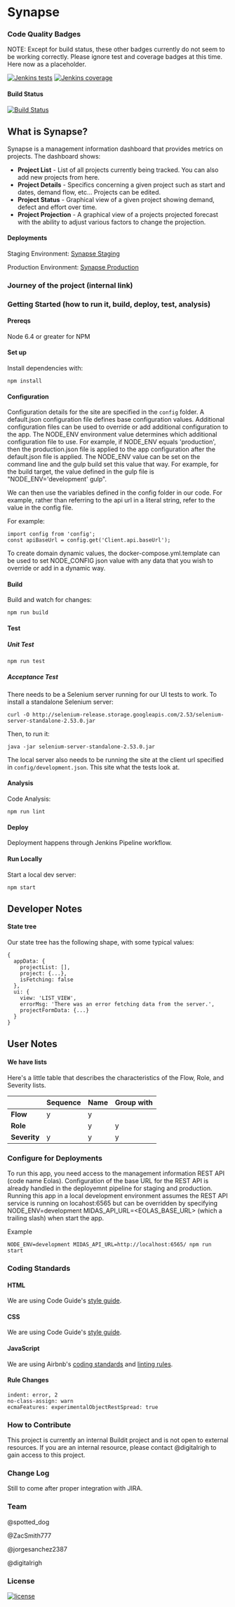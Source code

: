 # Synapse

### Code Quality Badges
NOTE: Except for build status, these other badges currently do not seem to be working correctly. Please ignore test and coverage badges at this time. Here now as a placeholder.

[![Jenkins tests](https://img.shields.io/jenkins/t/https/jenkins.qa.ubuntu.com/precise-desktop-amd64_default.svg?maxAge=2592000)](http://jenkins.riglet:9000/jenkins/job/synapse-staging-pipeline/) [![Jenkins coverage](https://img.shields.io/jenkins/c/https/jenkins.qa.ubuntu.com/address-book-service-utopic-i386-ci.svg?maxAge=2592000)](http://jenkins.riglet:9000/jenkins/job/synapse-staging-pipeline/)

#### Build Status
[![Build Status](http://jenkins.riglet:9000/jenkins/buildStatus/icon?job=synapse-staging-pipeline)](http://jenkins.riglet:9000/jenkins/job/synapse-staging-pipeline/)

## What is Synapse?
Synapse is a management information dashboard that provides metrics on projects.
The dashboard shows:
- **Project List** - List of all projects currently being tracked. You can also
add new projects from here.
- **Project Details** - Specifics concerning a given project such as start and
dates, demand flow, etc... Projects can be edited.
- **Project Status** - Graphical view of a given project showing demand, defect
and effort over time.
- **Project Projection** - A graphical view of a projects projected forecast with
the ability to adjust various factors to change the projection.

#### Deployments
Staging Environment: [Synapse Staging](http://synapse.staging.buildit.tools)

Production Environment: [Synapse Production](http://synapse.buildit.tools)

### Journey of the project (internal link)

### Getting Started (how to run it, build, deploy, test, analysis)
#### Prereqs
Node 6.4 or greater for NPM

#### Set up
Install dependencies with:
```
npm install
```

#### Configuration
Configuration details for the site are specified in the `config` folder. A default.json configuration file defines base configuration values. Additional configuration files can be used to override or add additional configuration to the app. The NODE_ENV environment value determines which additional configuration file to use. For example, if NODE_ENV equals 'production', then the production.json file is applied to the app configuration after the default.json file is applied. The NODE_ENV value can be set on the command line and the gulp build set this value that way. For example, for the build target, the value defined in the gulp file is "NODE_ENV='development' gulp".

We can then use the variables defined in the config folder in our code. For example, rather than referring to the api url in a literal string, refer to the value in the config file.

For example:
```
import config from 'config';
const apiBaseUrl = config.get('Client.api.baseUrl');
```

To create domain dynamic values, the docker-compose.yml.template can be used to set NODE_CONFIG json value with any data that you wish to override or add in a dynamic way.

#### Build
Build and watch for changes:
```
npm run build
```
#### Test
##### Unit Test
```
npm run test
```

##### Acceptance Test
There needs to be a Selenium server running for our UI tests to work. To install a standalone Selenium server:
```
curl -O http://selenium-release.storage.googleapis.com/2.53/selenium-server-standalone-2.53.0.jar
```

Then, to run it:
```
java -jar selenium-server-standalone-2.53.0.jar
```

The local server also needs to be running the site at the client url specified in `config/development.json`. This site what the tests look at.

#### Analysis
Code Analysis:
```
npm run lint
```
#### Deploy
Deployment happens through Jenkins Pipeline workflow.

#### Run Locally
Start a local dev server:
```
npm start
```

## Developer Notes
#### State tree
Our state tree has the following shape, with some typical values:

```
{
  appData: {
    projectList: [],
    project: {...},
    isFetching: false
  },
  ui: {
    view: 'LIST_VIEW',
    errorMsg: 'There was an error fetching data from the server.',
    projectFormData: {...}
  }
}
```

## User Notes
#### We have lists
Here's a little table that describes the characteristics of the Flow, Role, and Severity lists.

|            |Sequence   |Name   |Group with|
|------------|-----------|-------|----------|
|**Flow**    |y          |y      |          |
|**Role**    |           |y      |y         |
|**Severity**|y          |y      |y         |

### Configure for Deployments
To run this app, you need access to the management information REST API (code name Eolas). Configuration of the base URL for the REST API is already handled in the deployemnt pipeline for staging and production. Running this app in a local development environment assumes the REST API service is running on locahost:6565 but can be overridden by specifying NODE_ENV=development MIDAS_API_URL=<EOLAS_BASE_URL> (which a trailing slash) when start the app.

Example
```
NODE_ENV=development MIDAS_API_URL=http://localhost:6565/ npm run start
```

### Coding Standards
#### HTML
We are using Code Guide's [style guide](http://codeguide.co/#html).
#### CSS
We are using Code Guide's [style guide](http://codeguide.co/#css).
#### JavaScript
We are using Airbnb's [coding standards](https://github.com/airbnb/javascript) and [linting rules](https://www.npmjs.com/package/eslint-config-airbnb).

#### Rule Changes
```
indent: error, 2
no-class-assign: warn
ecmaFeatures: experimentalObjectRestSpread: true
```

### How to Contribute
This project is currently an internal Buildit project and is not open to external resources. If you are an internal resource, please contact @digitalrigh to gain access to this project.

### Change Log
Still to come after proper integration with JIRA.

### Team
@spotted_dog

@ZacSmith777

@jorgesanchez2387

@digitalrigh

### License
[![license](https://img.shields.io/github/license/mashape/apistatus.svg?maxAge=2592000)](http://doge.mit-license.org)
